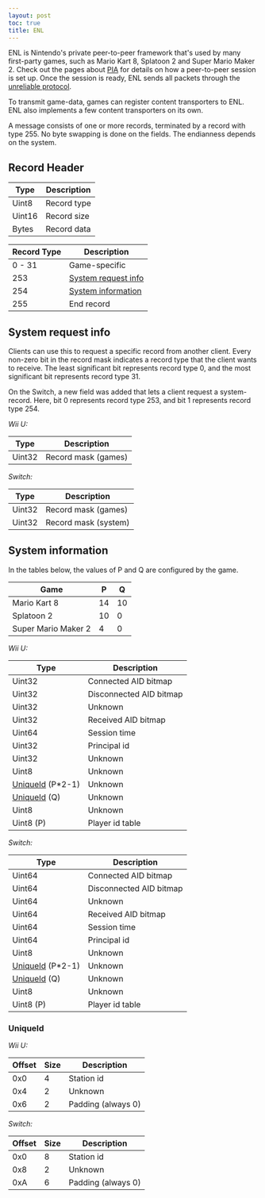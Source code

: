 ```yaml
---
layout: post
toc: true
title: ENL
---
```


ENL is Nintendo's private peer-to-peer framework that's used by many first-party games, such as Mario Kart 8, Splatoon 2 and Super Mario Maker 2. Check out the pages about [PIA](/docs/pia) for details on how a peer-to-peer session is set up. Once the session is ready, ENL sends all packets through the [unreliable protocol](/docs/pia/protocols/unreliable).

To transmit game-data, games can register content transporters to ENL. ENL also implements a few content transporters on its own.

A message consists of one or more records, terminated by a record with type 255. No byte swapping is done on the fields. The endianness depends on the system.

## Record Header
| Type   | Description |
|--------|-------------|
| Uint8  | Record type |
| Uint16 | Record size |
| Bytes  | Record data |

| Record Type | Description                                 |
|-------------|---------------------------------------------|
| 0 - 31      | Game-specific                               |
| 253         | [System request info](#system-request-info) |
| 254         | [System information](#system-information)   |
| 255         | End record                                  |

## System request info
Clients can use this to request a specific record from another client. Every non-zero bit in the record mask indicates a record type that the client wants to receive. The least significant bit represents record type 0, and the most significant bit represents record type 31.

On the Switch, a new field was added that lets a client request a system-record. Here, bit 0 represents record type 253, and bit 1 represents record type 254.

*Wii U:*

| Type   | Description         |
|--------|---------------------|
| Uint32 | Record mask (games) |

*Switch:*

| Type   | Description          |
|--------|----------------------|
| Uint32 | Record mask (games)  |
| Uint32 | Record mask (system) |

## System information
In the tables below, the values of P and Q are configured by the game.

| Game                | P  | Q  |
|---------------------|----|----|
| Mario Kart 8        | 14 | 10 |
| Splatoon 2          | 10 | 0  |
| Super Mario Maker 2 | 4  | 0  |

*Wii U:*

| Type                          | Description             |
|-------------------------------|-------------------------|
| Uint32                        | Connected AID bitmap    |
| Uint32                        | Disconnected AID bitmap |
| Uint32                        | Unknown                 |
| Uint32                        | Received AID bitmap     |
| Uint64                        | Session time            |
| Uint32                        | Principal id            |
| Uint32                        | Unknown                 |
| Uint8                         | Unknown                 |
| [UniqueId](#uniqueid) (P*2-1) | Unknown                 |
| [UniqueId](#uniqueid) (Q)     | Unknown                 |
| Uint8                         | Unknown                 |
| Uint8 (P)                     | Player id table         |

*Switch:*

| Type                          | Description             |
|-------------------------------|-------------------------|
| Uint64                        | Connected AID bitmap    |
| Uint64                        | Disconnected AID bitmap |
| Uint64                        | Unknown                 |
| Uint64                        | Received AID bitmap     |
| Uint64                        | Session time            |
| Uint64                        | Principal id            |
| Uint8                         | Unknown                 |
| [UniqueId](#uniqueid) (P*2-1) | Unknown                 |
| [UniqueId](#uniqueid) (Q)     | Unknown                 |
| Uint8                         | Unknown                 |
| Uint8 (P)                     | Player id table         |

### UniqueId
*Wii U:*

| Offset | Size | Description        |
|--------|------|--------------------|
| 0x0    | 4    | Station id         |
| 0x4    | 2    | Unknown            |
| 0x6    | 2    | Padding (always 0) |

*Switch:*

| Offset | Size | Description        |
|--------|------|--------------------|
| 0x0    | 8    | Station id         |
| 0x8    | 2    | Unknown            |
| 0xA    | 6    | Padding (always 0) |
